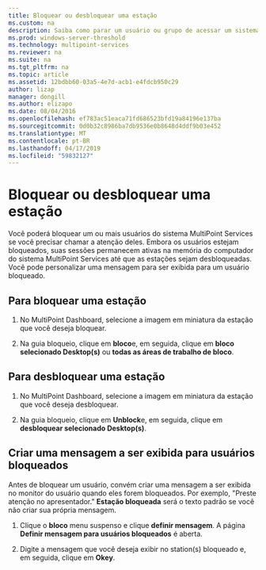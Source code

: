 ```yaml
---
title: Bloquear ou desbloquear uma estação
ms.custom: na
description: Saiba como parar um usuário ou grupo de acessar um sistema MultiPoint Services.
ms.prod: windows-server-threshold
ms.technology: multipoint-services
ms.reviewer: na
ms.suite: na
ms.tgt_pltfrm: na
ms.topic: article
ms.assetid: 12bdbb60-03a5-4e7d-acb1-e4fdcb950c29
author: lizap
manager: dongill
ms.author: elizapo
ms.date: 08/04/2016
ms.openlocfilehash: ef783ac51eaca71fd686523bfd19a84196e137ba
ms.sourcegitcommit: 0d0b32c8986ba7db9536e0b8648d4ddf9b03e452
ms.translationtype: MT
ms.contentlocale: pt-BR
ms.lasthandoff: 04/17/2019
ms.locfileid: "59832127"
---
```

# <a name="block-or-unblock-a-station"></a>Bloquear ou desbloquear uma estação
Você poderá bloquear um ou mais usuários do sistema MultiPoint Services se você precisar chamar a atenção deles. Embora os usuários estejam bloqueados, suas sessões permanecem ativas na memória do computador do sistema MultiPoint Services até que as estações sejam desbloqueadas. Você pode personalizar uma mensagem para ser exibida para um usuário bloqueado.  
  
## <a name="to-block-a-station"></a>Para bloquear uma estação  
  
1.  No MultiPoint Dashboard, selecione a imagem em miniatura da estação que você deseja bloquear.  
  
2.  Na guia bloqueio, clique em **bloco**e, em seguida, clique em **bloco selecionado Desktop(s)** ou **todas as áreas de trabalho de bloco**.  
   
## <a name="to-unblock-a-station"></a>Para desbloquear uma estação  
  
1.  No MultiPoint Dashboard, selecione a imagem em miniatura da estação que você deseja desbloquear.  
  
2.  Na guia bloqueio, clique em **Unblock**e, em seguida, clique em **desbloquear selecionado Desktop(s)**.  
   
## <a name="create-a-message-to-display-for-blocked-users"></a>Criar uma mensagem a ser exibida para usuários bloqueados  
Antes de bloquear um usuário, convém criar uma mensagem a ser exibida no monitor do usuário quando eles forem bloqueados. Por exemplo, "Preste atenção no apresentador." **Estação bloqueada** será o texto padrão se você não criar sua própria mensagem.  
   
1.  Clique o **bloco** menu suspenso e clique **definir mensagem**. A página **Definir mensagem para usuários bloqueados** é aberta.  
  
2.  Digite a mensagem que você deseja exibir no station(s) bloqueado e, em seguida, clique em **Okey**.